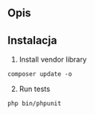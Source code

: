 ## Opis
## Instalacja

1. Install vendor library
```
composer update -o
```
2. Run tests
```
php bin/phpunit
```  